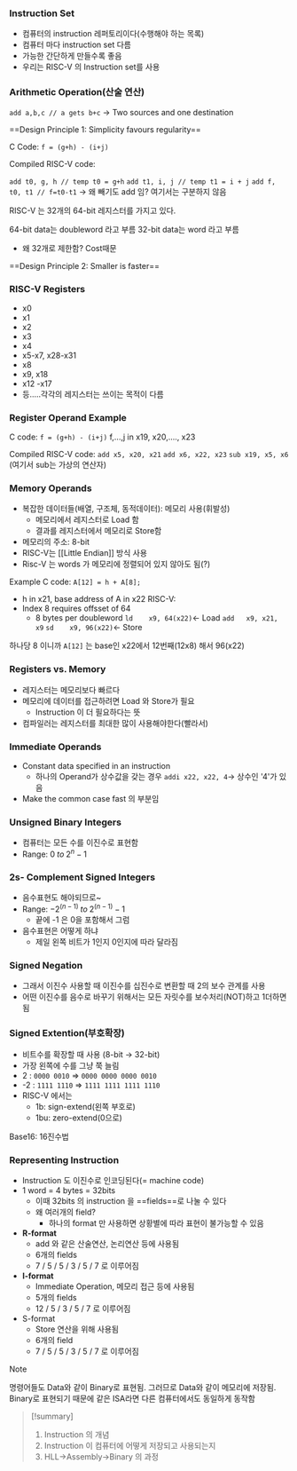 ### Instruction Set
- 컴퓨터의 instruction 레퍼토리이다(수행해야 하는 목록)
- 컴퓨터 마다 instruction set 다름
- 가능한 간단하게 만들수록 좋음
- 우리는 RISC-V 의 Instruction set를 사용

### Arithmetic Operation(산술 연산)
`add a,b,c // a gets b+c`
-> Two sources and one destination

==Design Principle 1: Simplicity favours regularity==

C Code:
`f = (g+h) - (i+j)`

Compiled RISC-V code:

`add t0, g, h // temp t0 = g+h`
`add t1, i, j // temp t1 = i + j`
`add f, t0, t1 // f=t0-t1`
-> 왜 빼기도 add 임? 여기서는 구분하지 않음

RISC-V 는 32개의 64-bit 레지스터를 가지고 있다.

64-bit data는 doubleword 라고 부름
32-bit data는 word 라고 부름
- 왜 32개로 제한함? Cost때문


==Design Principle 2: Smaller is faster==



### RISC-V Registers
- x0
- x1
- x2
- x3
- x4
- x5-x7, x28-x31
- x8
- x9, x18
- x12 -x17
- 등.....각각의 레지스터는 쓰이는 목적이 다름

### Register Operand Example
C code:
`f = (g+h) - (i+j)`
f,...,j in x19, x20,...., x23

Compiled RISC-V code:
`add x5, x20, x21`
`add x6, x22, x23`
`sub x19, x5, x6` (여기서 sub는 가상의 연산자)

### Memory Operands
- 복잡한 데이터들(배열, 구조체, 동적데이터): 메모리 사용(휘발성)
	- 메모리에서 레지스터로 Load 함
	- 결과를 레지스터에서 메모리로 Store함
- 메모리의 주소: 8-bit
- RISC-V는 [[Little Endian]] 방식 사용
- Risc-V 는 words 가 메모리에 정렬되어 있지 않아도 됨(?)

Example
C code:
`A[12] = h + A[8];`
- h in x21, base address of A in x22
RISC-V:
- Index 8 requires offsset of 64
	- 8 bytes per doubleword
`ld    x9, 64(x22)`<- Load
`add   x9, x21, x9`
`sd    x9, 96(x22)`<- Store

하나당 8 이니까 `A[12]` 는 base인 x22에서 12번째(12x8) 해서 96(x22)

### Registers vs. Memory
- 레지스터는 메모리보다 빠르다
- 메모리에 데이터를 접근하려면 Load 와 Store가 필요
	- Instruction 이 더 필요하다는 뜻
- 컴파일러는 레지스터를 최대한 많이 사용해야한다(빨라서)

### Immediate Operands
- Constant data specified in an instruction
	- 하나의 Operand가 상수값을 갖는 경우
`addi x22, x22, 4`-> 상수인 '4'가 있음
- Make the common case fast 의 부분임

### Unsigned Binary Integers
- 컴퓨터는 모든 수를 이진수로 표현함
- Range: $0\;to\;2^n-1$

### 2s- Complement Signed Integers
- 음수표현도 해야되므로~
- Range: $-2^{(n-1)}\;to\;2^{(n-1)}-1$ 
	- 끝에 -1 은 0을 포함해서 그럼
- 음수표현은 어떻게 하냐
	- 제일 왼쪽 비트가 1인지 0인지에 따라 달라짐
### Signed Negation
- 그래서 이진수 사용할 때 이진수를 십진수로 변환할 때 2의 보수 관계를 사용
- 어떤 이진수를 음수로 바꾸기 위해서는 모든 자릿수를 보수처리(NOT)하고 1더하면 됨
### Signed Extention(부호확장)
- 비트수를 확장할 때 사용 (8-bit -> 32-bit)
- 가장 왼쪽에 수를 그냥 쭉 늘림
-  2  : `0000 0010` => `0000 0000 0000 0010`
- -2 : `1111 1110` => `1111 1111 1111 1110`
- RISC-V 에서는
	- 1b: sign-extend(왼쪽 부호로)
	- 1bu: zero-extend(0으로)


Base16: 16진수법

### Representing Instruction
- Instruction 도 이진수로 인코딩된다(= machine code)
- 1 word = 4 bytes = 32bits
	- 이때 32bits 의 instruction 을 ==fields==로 나눌 수 있다
	- 왜 여러개의 field?
		- 하나의 format 만 사용하면 상황별에 따라 표현이 불가능할 수 있음
- **R-format**
	- add 와 같은 산술연산, 논리연산 등에 사용됨
	- 6개의 fields
	- 7 / 5 / 5 / 3 / 5 / 7 로 이루어짐
- **I-format**
	- Immediate Operation, 메모리 접근 등에 사용됨
	- 5개의 fields
	- 12 / 5 / 3 / 5 / 7 로 이루어짐
- S-format
	- Store 연산을 위해 사용됨
	- 6개의 field
	- 7 / 5 / 5 / 3 / 5 / 7 로 이루어짐


> [!note]
> 명령어들도 Data와 같이 Binary로 표현됨. 
> 그러므로 Data와 같이 메모리에 저장됨.
> Binary로 표현되기 때문에 같은 ISA라면 다른 컴퓨터에서도 동일하게 동작함

>[!summary]
>1. Instruction 의 개념
>2. Instruction 이 컴퓨터에 어떻게 저장되고 사용되는지
>3. HLL->Assembly->Binary 의 과정 
